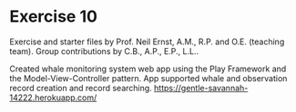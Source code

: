 # Exercise 10

Exercise and starter files by Prof. Neil Ernst, A.M., R.P. and O.E. (teaching team).
Group contributions by C.B., A.P., E.P., L.L..

Created whale monitoring system web app using the Play Framework and the Model-View-Controller 
pattern. App supported whale and observation record creation and record searching. https://gentle-savannah-14222.herokuapp.com/
